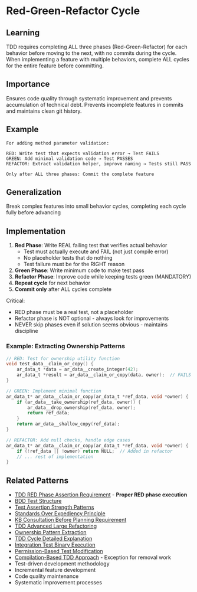 # Red-Green-Refactor Cycle

## Learning
TDD requires completing ALL three phases (Red-Green-Refactor) for each behavior before moving to the next, with no commits during the cycle. When implementing a feature with multiple behaviors, complete ALL cycles for the entire feature before committing.

## Importance
Ensures code quality through systematic improvement and prevents accumulation of technical debt. Prevents incomplete features in commits and maintains clean git history.

## Example
```
For adding method parameter validation:

RED: Write test that expects validation error → Test FAILS
GREEN: Add minimal validation code → Test PASSES  
REFACTOR: Extract validation helper, improve naming → Tests still PASS

Only after ALL three phases: Commit the complete feature
```

## Generalization
Break complex features into small behavior cycles, completing each cycle fully before advancing

## Implementation
1. **Red Phase**: Write REAL failing test that verifies actual behavior
   - Test must actually execute and FAIL (not just compile error)
   - No placeholder tests that do nothing
   - Test failure must be for the RIGHT reason
2. **Green Phase**: Write minimum code to make test pass
3. **Refactor Phase**: Improve code while keeping tests green (MANDATORY)
4. **Repeat cycle** for next behavior
5. **Commit only** after ALL cycles complete

Critical: 
- RED phase must be a real test, not a placeholder
- Refactor phase is NOT optional - always look for improvements
- NEVER skip phases even if solution seems obvious - maintains discipline

### Example: Extracting Ownership Patterns
```c
// RED: Test for ownership utility function
void test_data__claim_or_copy() {
    ar_data_t *data = ar_data__create_integer(42);
    ar_data_t *result = ar_data__claim_or_copy(data, owner);  // FAILS - function doesn't exist
}

// GREEN: Implement minimal function
ar_data_t* ar_data__claim_or_copy(ar_data_t *ref_data, void *owner) {
    if (ar_data__take_ownership(ref_data, owner)) {
        ar_data__drop_ownership(ref_data, owner);
        return ref_data;
    }
    return ar_data__shallow_copy(ref_data);
}

// REFACTOR: Add null checks, handle edge cases
ar_data_t* ar_data__claim_or_copy(ar_data_t *ref_data, void *owner) {
    if (!ref_data || !owner) return NULL;  // Added in refactor
    // ... rest of implementation
}
```

## Related Patterns
- [TDD RED Phase Assertion Requirement](tdd-red-phase-assertion-requirement.md) - **Proper RED phase execution**
- [BDD Test Structure](bdd-test-structure.md)
- [Test Assertion Strength Patterns](test-assertion-strength-patterns.md)
- [Standards Over Expediency Principle](standards-over-expediency-principle.md)
- [KB Consultation Before Planning Requirement](kb-consultation-before-planning-requirement.md)
- [TDD Advanced Large Refactoring](tdd-advanced-large-refactoring.md)
- [Ownership Pattern Extraction](ownership-pattern-extraction.md)
- [TDD Cycle Detailed Explanation](tdd-cycle-detailed-explanation.md)
- [Integration Test Binary Execution](integration-test-binary-execution.md)
- [Permission-Based Test Modification](permission-based-test-modification.md)
- [Compilation-Based TDD Approach](compilation-based-tdd-approach.md) - Exception for removal work
- Test-driven development methodology
- Incremental feature development
- Code quality maintenance
- Systematic improvement processes